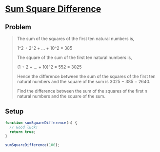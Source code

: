 # [Sum Square Difference](https://www.freecodecamp.org/learn/coding-interview-prep/project-euler/problem-6-sum-square-difference)

## Problem

> The sum of the squares of the first ten natural numbers is,
>
> 1^2 + 2^2 + ... + 10^2 = 385
>
> The square of the sum of the first ten natural numbers is,
>
> (1 + 2 + ... + 10)^2 = 552 = 3025
>
> Hence the difference between the sum of the squares of the first ten natural numbers and the square of the sum is 3025 − 385 = 2640.
>
> Find the difference between the sum of the squares of the first n natural numbers and the square of the sum.

## Setup

```js
function sumSquareDifference(n) {
  // Good luck!
  return true;
}

sumSquareDifference(100);
```
